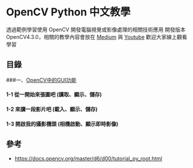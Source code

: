 # OpenCV Python 中文教學 
透過範例學習使用 OpenCV 開發電腦視覺或影像處理的相關技術應用
開發版本OpenCV4.3.0，相關的教學內容會放在 [Medium](https://medium.com/@grady1006) 與 [Youtube]() 歡迎大家線上觀看學習

## 目錄
###一、[OpenCV中的GUI功能](#)
#### 1-1 從一開始來張圖吧 (讀取、顯示、儲存)
#### 1-2 來讀一段影片吧 (載入、顯示、儲存)
#### 1-3 開啟我的攝影機頭 (相機啟動、顯示即時影像)

## 參考
* https://docs.opencv.org/master/d6/d00/tutorial_py_root.html